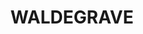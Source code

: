 ---
lastmod: '2025-04-06T06:05:20+00:00'
latitude: -33.43795921
layout: suburb
longitude: 149.0482565
postcode: '2800'
state: NSW
title: WALDEGRAVE
url: /nsw/waldegrave/
---